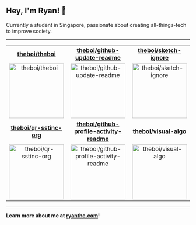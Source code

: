 
## Hey, I'm Ryan! 👋

Currently a student in Singapore, passionate about creating all-things-tech to improve society.

---

||||
| :-: | :-: | :-: |
|  **[theboi/theboi](https://github.com/theboi/theboi)** | **[theboi/github-update-readme](https://github.com/theboi/github-update-readme)** | **[theboi/sketch-ignore](https://github.com/theboi/sketch-ignore)** |
  |  <a href="https://github.com/theboi/theboi"><img src="https://github.com/theboi/theboi/raw/master/DISPLAY.jpg" alt="theboi/theboi" title="Cover Image" width="150" height="150"></a> | <a href="https://github.com/theboi/theboi"><img src="https://github.com/theboi/theboi/raw/master/DISPLAY.jpg" alt="theboi/github-update-readme" title="Cover Image" width="150" height="150"></a> | <a href="https://github.com/theboi/theboi"><img src="https://github.com/theboi/theboi/raw/master/DISPLAY.jpg" alt="theboi/sketch-ignore" title="Cover Image" width="150" height="150"></a> |
|  **[theboi/qr-sstinc-org](https://github.com/theboi/qr-sstinc-org)** | **[theboi/github-profile-activity-readme](https://github.com/theboi/github-profile-activity-readme)** | **[theboi/visual-algo](https://github.com/theboi/visual-algo)** |
  |  <a href="https://github.com/theboi/theboi"><img src="https://github.com/theboi/theboi/raw/master/DISPLAY.jpg" alt="theboi/qr-sstinc-org" title="Cover Image" width="150" height="150"></a> | <a href="https://github.com/theboi/theboi"><img src="https://github.com/theboi/theboi/raw/master/DISPLAY.jpg" alt="theboi/github-profile-activity-readme" title="Cover Image" width="150" height="150"></a> | <a href="https://github.com/theboi/theboi"><img src="https://github.com/theboi/theboi/raw/master/DISPLAY.jpg" alt="theboi/visual-algo" title="Cover Image" width="150" height="150"></a> |


---

[//]: # (BREAK)

**Learn more about me at [ryanthe.com](https://www.ryanthe.com)!**

